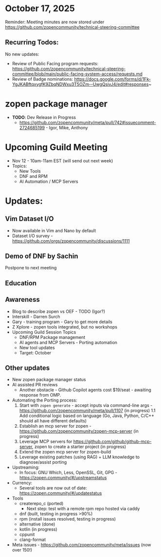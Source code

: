 # October 17, 2025
Reminder: Meeting minutes are now stored under https://github.com/zopencommunity/technical-steering-committee

## Recurring Todos:
No new updates:
* Review of Public Facing program requests: https://github.com/zopencommunity/technical-steering-committee/blob/main/public-facing-system-access/requests.md
* Review of Badge nominations: https://docs.google.com/forms/d/1Fk-YgJKABftqxygfK9ZbqNDWxu3T5OZm--UwgQsivJ4/edit#responses~

# zopen package manager
* **TODO**: Dev Release in Progress
  * https://github.com/zopencommunity/meta/pull/742#issuecomment-2724685199 - Igor, Mike, Anthony
 
# Upcoming Guild Meeting
* Nov 12 - 10am-11am EST (will send out next week)
* Topics:
  * New Tools
  * DNF and RPM
  * AI Automation / MCP Servers

# Updates:

## Vim Dataset I/O
* Now available in Vim and Nano by default
* Dataset I/O survey - https://github.com/orgs/zopencommunity/discussions/1111

## Demo of DNF by Sachin
Postpone to next meeting

## Education


## Awareness
* Blog to describe zopen vs OEF - TODO (Igor?)
* Interskill - Darren Surch
* Gary - training program - Gary to get more details
* Z Xplore - zopen tools integrated, but no workshops
* Upcoming Guild Session Topics
  * DNF/RPM Package management
  * AI agents and MCP Servers - Porting automation
  * New tool updates
  * Target: October
 
## Other updates
* New zopen package manager status
* AI assisted PR reviews
  * Another obstacle - Github Copilot agents cost $19/seat - awaiting response from OMP.
* Automating the Porting process:
  1. Start with `zopen generate` - accept inputs via command-line args - https://github.com/zopencommunity/meta/pull/1107 (in progress)
  1.1 Add conditional logic based on language (Go, Java, Python, C/C++ should all have different defaults)
  2. Establish an mcp server for zopen - https://github.com/zopencommunity/zopen-mcp-server  (in progress)
  3. Leverage MCP servers for https://github.com/github/github-mcp-server, zopen to create a starter project  (in progress)
  4. Extend the zopen mcp server for zopen-build 
  5. Leverage existing patches (using RAG) + LLM knowledge to diagnose/assist porting
* Upstreaming:
  * In focus: GNU Which, Less, OpenSSL, Git, GPG - https://zopen.community/#/upstreamstatus
* Currency:
  * Several tools are now out of date: https://zopen.community/#/updatestatus 
* Tools
  * createrepo_c (ported)
    * Next step: test with a remote rpm repo hosted via caddy
  * dnf (built, testing in progress >90%)
  * rpm (install issues resolved, testing in progress)
  * alternative (done)
  * kotlin (in progress)
  * cppunit
  * clang-format
* Meta issues - https://github.com/zopencommunity/meta/issues (now over 150!)
